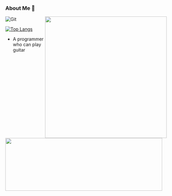 <!--
**liangpengyv/liangpengyv** is a ✨ _special_ ✨ repository because its `README.md` (this file) appears on your GitHub profile.

Here are some ideas to get you started:

- 🔭 I’m currently working on ...
- 🌱 I’m currently learning ...
- 👯 I’m looking to collaborate on ...
- 🤔 I’m looking for help with ...
- 💬 Ask me about ...
- 📫 How to reach me: ...
- 😄 Pronouns: ...
- ⚡ Fun fact: ...
-->

### About Me 👋

<img align='right' src="https://github-readme-stats.vercel.app/api?username=liangpengyv&count_private=true&show_icons=true&theme=dark" width="380">

![Git](https://img.shields.io/badge/-Git-F05032?style=flat-square&logo=git&logoColor=white)

[![Top Langs](https://github-readme-stats.vercel.app/api/top-langs/?username=liangpengyv)](https://github.com/liangpengyv/github-readme-stats)

<img align="left" width="490" height="165" src="https://github-readme-stats.vercel.app/api?username=liangpengyv&show_icons=true&hide_border=false&line_height=20&title_color=f69673&icon_color=1b93c9&show_owner=true"/>

- A programmer who can play guitar
